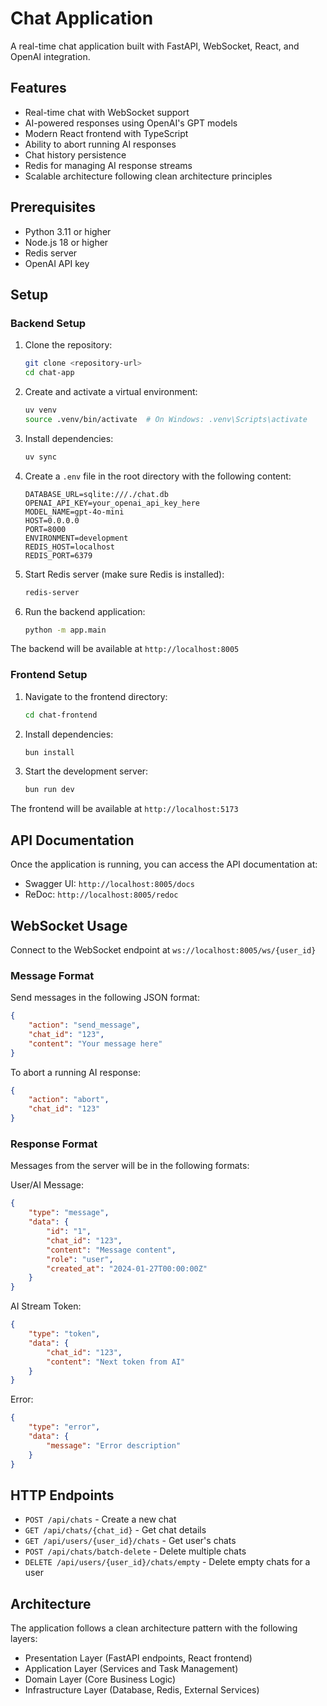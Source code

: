 # Chat Application

A real-time chat application built with FastAPI, WebSocket, React, and OpenAI integration.

## Features

- Real-time chat with WebSocket support
- AI-powered responses using OpenAI's GPT models
- Modern React frontend with TypeScript
- Ability to abort running AI responses
- Chat history persistence
- Redis for managing AI response streams
- Scalable architecture following clean architecture principles

## Prerequisites

- Python 3.11 or higher
- Node.js 18 or higher
- Redis server
- OpenAI API key

## Setup

### Backend Setup

1. Clone the repository:

    ```bash
    git clone <repository-url>
    cd chat-app
    ```

2. Create and activate a virtual environment:

    ```bash
    uv venv
    source .venv/bin/activate  # On Windows: .venv\Scripts\activate
    ```

3. Install dependencies:

    ```bash
    uv sync
    ```

4. Create a `.env` file in the root directory with the following content:

    ```env
    DATABASE_URL=sqlite:///./chat.db
    OPENAI_API_KEY=your_openai_api_key_here
    MODEL_NAME=gpt-4o-mini
    HOST=0.0.0.0
    PORT=8000
    ENVIRONMENT=development
    REDIS_HOST=localhost
    REDIS_PORT=6379
    ```

5. Start Redis server (make sure Redis is installed):

    ```bash
    redis-server
    ```

6. Run the backend application:

    ```bash
    python -m app.main
    ```

The backend will be available at `http://localhost:8005`

### Frontend Setup

1. Navigate to the frontend directory:

    ```bash
    cd chat-frontend
    ```

2. Install dependencies:

    ```bash
    bun install
    ```

3. Start the development server:

    ```bash
    bun run dev
    ```

The frontend will be available at `http://localhost:5173`

## API Documentation

Once the application is running, you can access the API documentation at:

- Swagger UI: `http://localhost:8005/docs`
- ReDoc: `http://localhost:8005/redoc`

## WebSocket Usage

Connect to the WebSocket endpoint at `ws://localhost:8005/ws/{user_id}`

### Message Format

Send messages in the following JSON format:

```json
{
    "action": "send_message",
    "chat_id": "123",
    "content": "Your message here"
}
```

To abort a running AI response:

```json
{
    "action": "abort",
    "chat_id": "123"
}
```

### Response Format

Messages from the server will be in the following formats:

User/AI Message:

```json
{
    "type": "message",
    "data": {
        "id": "1",
        "chat_id": "123",
        "content": "Message content",
        "role": "user",
        "created_at": "2024-01-27T00:00:00Z"
    }
}
```

AI Stream Token:

```json
{
    "type": "token",
    "data": {
        "chat_id": "123",
        "content": "Next token from AI"
    }
}
```

Error:

```json
{
    "type": "error",
    "data": {
        "message": "Error description"
    }
}
```

## HTTP Endpoints

- `POST /api/chats` - Create a new chat
- `GET /api/chats/{chat_id}` - Get chat details
- `GET /api/users/{user_id}/chats` - Get user's chats
- `POST /api/chats/batch-delete` - Delete multiple chats
- `DELETE /api/users/{user_id}/chats/empty` - Delete empty chats for a user

## Architecture

The application follows a clean architecture pattern with the following layers:

- Presentation Layer (FastAPI endpoints, React frontend)
- Application Layer (Services and Task Management)
- Domain Layer (Core Business Logic)
- Infrastructure Layer (Database, Redis, External Services)
